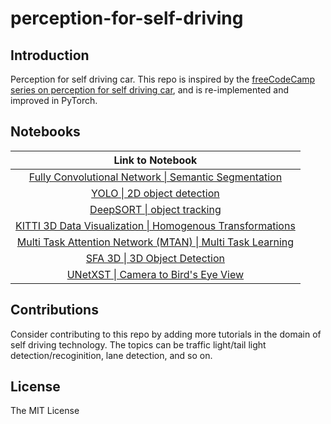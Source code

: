 # perception-for-self-driving
## Introduction
Perception for self driving car. This repo is inspired by the [freeCodeCamp
series on perception for self driving
car](https://www.youtube.com/watch?v=cPOtULagNnI&t=2152s), and is re-implemented and improved in PyTorch.

## Notebooks
| Link to Notebook |
| :------: |
| [Fully Convolutional Network \| Semantic Segmentation](https://github.com/imkaywu/perception-for-self-driving/blob/main/Fully_Convolutional_Network.ipynb) |
| [YOLO \| 2D object detection](https://github.com/imkaywu/perception-for-self-driving/blob/main/2D_object_detection_YOLO.ipynb) |
| [DeepSORT \| object tracking]() |
| [KITTI 3D Data Visualization \| Homogenous Transformations]() |
| [Multi Task Attention Network (MTAN) \| Multi Task Learning]() |
| [SFA 3D \| 3D Object Detection]() |
| [UNetXST \| Camera to Bird's Eye View]() |

## Contributions
Consider contributing to this repo by adding more tutorials in the domain of self
driving technology. The topics can be traffic light/tail light
detection/recoginition, lane detection, and so on.

## License
The MIT License
